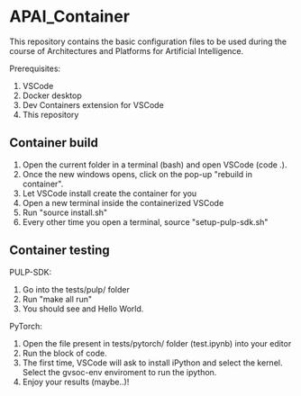 # APAI_Container

This repository contains the basic configuration files to be used during the course of Architectures and Platforms for Artificial Intelligence.

Prerequisites:
1. VSCode
2. Docker desktop
3. Dev Containers extension for VSCode
4. This repository

## Container build

1. Open the current folder in a terminal (bash) and open VSCode (code .).
2. Once the new windows opens, click on the pop-up "rebuild in container".
3. Let VSCode install create the container for you
4. Open a new terminal inside the containerized VSCode
5. Run "source install.sh"
6. Every other time you open a terminal, source "setup-pulp-sdk.sh"

## Container testing

PULP-SDK: 
1. Go into the tests/pulp/ folder
2. Run "make all run"
3. You should see and Hello World.

PyTorch: 
1. Open the file present in tests/pytorch/ folder (test.ipynb) into your editor 
2. Run the block of code. 
3. The first time, VSCode will ask to install iPython and select the kernel. Select the gvsoc-env enviroment to run the ipython. 
4. Enjoy your results (maybe..)!

